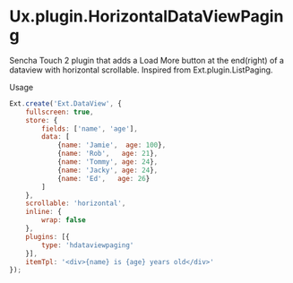 Ux.plugin.HorizontalDataViewPaging
==================================

Sencha Touch 2  plugin that adds a Load More button at the end(right) of a dataview with horizontal scrollable.
Inspired from Ext.plugin.ListPaging.

Usage
```javascript
Ext.create('Ext.DataView', {
    fullscreen: true,
    store: {
        fields: ['name', 'age'],
        data: [
            {name: 'Jamie',  age: 100},
            {name: 'Rob',   age: 21},
            {name: 'Tommy', age: 24},
            {name: 'Jacky', age: 24},
            {name: 'Ed',   age: 26}
        ]
    },
    scrollable: 'horizontal',
    inline: {
        wrap: false
    },
    plugins: [{
    	type: 'hdataviewpaging'
	}],
    itemTpl: '<div>{name} is {age} years old</div>'
});
```
